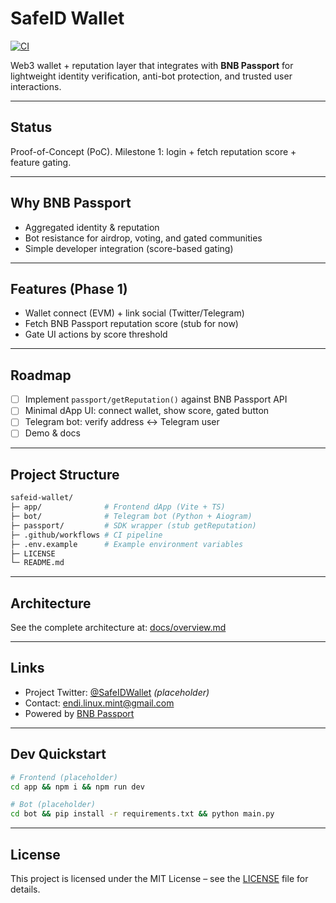 # SafeID Wallet

[![CI](https://github.com/EndiHariadi43/safeid-wallet/actions/workflows/ci.yml/badge.svg)](https://github.com/EndiHariadi43/safeid-wallet/actions/workflows/ci.yml)

Web3 wallet + reputation layer that integrates with **BNB Passport** for
lightweight identity verification, anti-bot protection, and trusted user interactions.

---

## Status
Proof-of-Concept (PoC). Milestone 1: login + fetch reputation score + feature gating.

---

## Why BNB Passport
- Aggregated identity & reputation
- Bot resistance for airdrop, voting, and gated communities
- Simple developer integration (score-based gating)

---

## Features (Phase 1)
- Wallet connect (EVM) + link social (Twitter/Telegram)
- Fetch BNB Passport reputation score (stub for now)
- Gate UI actions by score threshold

---

## Roadmap
- [ ] Implement `passport/getReputation()` against BNB Passport API
- [ ] Minimal dApp UI: connect wallet, show score, gated button
- [ ] Telegram bot: verify address ↔ Telegram user
- [ ] Demo & docs

---

## Project Structure
```bash
safeid-wallet/ 
├─ app/              # Frontend dApp (Vite + TS) 
├─ bot/              # Telegram bot (Python + Aiogram) 
├─ passport/         # SDK wrapper (stub getReputation) 
├─ .github/workflows # CI pipeline 
├─ .env.example      # Example environment variables 
├─ LICENSE 
└─ README.md
```
---

## Architecture

See the complete architecture at: [docs/overview.md](./docs/overview.md)

---

## Links
- Project Twitter: [@SafeIDWallet](https://x.com/) *(placeholder)*
- Contact: endi.linux.mint@gmail.com
- Powered by [BNB Passport](https://bnbchain.org/en/passport)

---

## Dev Quickstart
```bash
# Frontend (placeholder)
cd app && npm i && npm run dev

# Bot (placeholder)
cd bot && pip install -r requirements.txt && python main.py
```
---

## License

This project is licensed under the MIT License – see the [LICENSE](./LICENSE) file for details.
